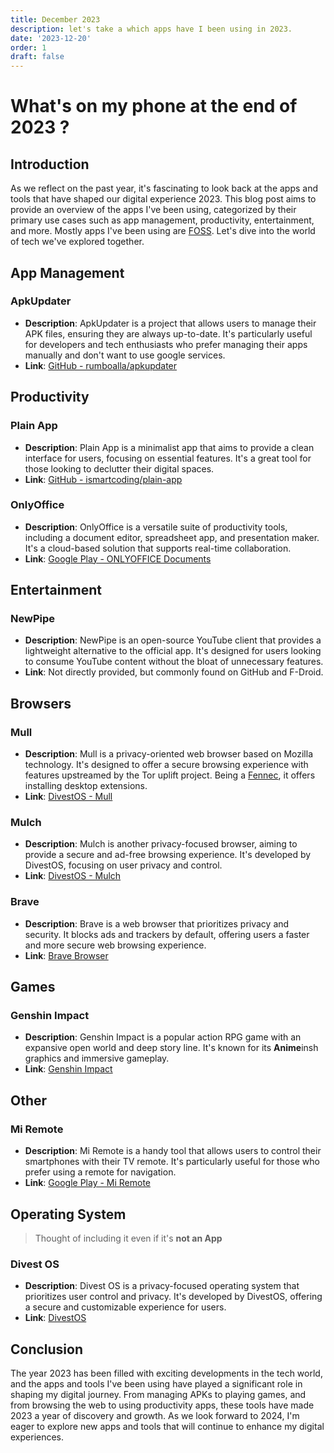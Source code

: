 ```yaml
---
title: December 2023
description: let's take a which apps have I been using in 2023.
date: '2023-12-20'
order: 1
draft: false
---
```


# What's on my phone at the end of 2023 ?

## Introduction

As we reflect on the past year, it's fascinating to look back at the apps and tools that have shaped our digital experience 2023. This blog post aims to provide an overview of the apps I've been using, categorized by their primary use cases such as app management, productivity, entertainment, and more. Mostly apps I've been using are [FOSS](https://en.wikipedia.org/wiki/Free_and_open-source_software). Let's dive into the world of tech we've explored together.

## App Management

### ApkUpdater

- **Description**: ApkUpdater is a project that allows users to manage their APK files, ensuring they are always up-to-date. It's particularly useful for developers and tech enthusiasts who prefer managing their apps manually and don't want to use google services.
- **Link**: [GitHub - rumboalla/apkupdater](https://github.com/rumboalla/apkupdater)

## Productivity

### Plain App

- **Description**: Plain App is a minimalist app that aims to provide a clean interface for users, focusing on essential features. It's a great tool for those looking to declutter their digital spaces.
- **Link**: [GitHub - ismartcoding/plain-app](https://github.com/ismartcoding/plain-app)

### OnlyOffice

- **Description**: OnlyOffice is a versatile suite of productivity tools, including a document editor, spreadsheet app, and presentation maker. It's a cloud-based solution that supports real-time collaboration.
- **Link**: [Google Play - ONLYOFFICE Documents](https://play.google.com/store/apps/details?id=com.onlyoffice.documents&hl=en_US&gl=US)

## Entertainment

### NewPipe

- **Description**: NewPipe is an open-source YouTube client that provides a lightweight alternative to the official app. It's designed for users looking to consume YouTube content without the bloat of unnecessary features.
- **Link**: Not directly provided, but commonly found on GitHub and F-Droid.

## Browsers

### Mull

- **Description**: Mull is a privacy-oriented web browser based on Mozilla technology. It's designed to offer a secure browsing experience with features upstreamed by the Tor uplift project. Being a [Fennec](https://wiki.mozilla.org/Mobile/Fennec), it offers installing desktop extensions.
- **Link**: [DivestOS - Mull](https://divestos.org/pages/our_apps#mull)

### Mulch

- **Description**: Mulch is another privacy-focused browser, aiming to provide a secure and ad-free browsing experience. It's developed by DivestOS, focusing on user privacy and control.
- **Link**: [DivestOS - Mulch](https://divestos.org/pages/our_apps#mulch)

### Brave

- **Description**: Brave is a web browser that prioritizes privacy and security. It blocks ads and trackers by default, offering users a faster and more secure web browsing experience.
- **Link**: [Brave Browser](https://brave.com/)

## Games

### Genshin Impact

- **Description**: Genshin Impact is a popular action RPG game with an expansive open world and deep story line. It's known for its **Anime**insh graphics and immersive gameplay.
- **Link**: [Genshin Impact](https://genshin.hoyoverse.com/en)

## Other

### Mi Remote

- **Description**: Mi Remote is a handy tool that allows users to control their smartphones with their TV remote. It's particularly useful for those who prefer using a remote for navigation.
- **Link**: [Google Play - Mi Remote](https://play.google.com/store/apps/details?id=com.duokan.phone.remotecontroller&hl=en_US&gl=US)

## Operating System

> Thought of including it even if it's **not an App**

### Divest OS

- **Description**: Divest OS is a privacy-focused operating system that prioritizes user control and privacy. It's developed by DivestOS, offering a secure and customizable experience for users.
- **Link**: [DivestOS](https://divestos.org)

## Conclusion

The year 2023 has been filled with exciting developments in the tech world, and the apps and tools I've been using have played a significant role in shaping my digital journey. From managing APKs to playing games, and from browsing the web to using productivity apps, these tools have made 2023 a year of discovery and growth. As we look forward to 2024, I'm eager to explore new apps and tools that will continue to enhance my digital experiences.